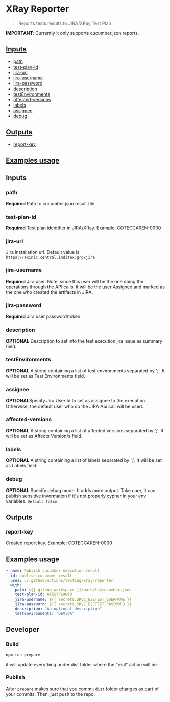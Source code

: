 # XRay Reporter

> Reports tests results to JIRA/XRay Test Plan

**IMPORTANT**: Currently it only supports cucumber.json reports.

## [Inputs](#inputs)

- [path](#path)
- [test-plan-id](#test-plan-id)
- [jira-url](#jira-url)
- [jira-username](#jira-username)
- [jira-password](#jira-password)
- [description](#description)
- [testEnvironments](#testenvironments)
- [affected-versions](#affected-versions)
- [labels](#labels)
- [assignee](#assignee)
- [debug](#debug)

## [Outputs](#outputs)

- [report-key](#report-key)

## [Examples usage](#examples)

<h2 style="font-weight: bold" id="inputs">Inputs</h2>

<h3 style="font-weight: bold" id="path">path</h3>

**Required** Path to cucumber.json result file.

<h3 style="font-weight: bold" id="test-plan-id">test-plan-id</h3>

**Required** Test plan identifier in JIRA/XRay. Example: COTECCAREN-0000

<h3 style="font-weight: bold" id="jira-url">jira-url</h3>

Jira installation url. Default value is `https://axinic.central.inditex.grp/jira`

<h3 style="font-weight: bold" id="jira-username">jira-username</h3>

**Required** Jira user. Note: since this user will be the one doing the operations through the API calls, it will be the user Assigned and marked as the one who created the artifacts in JIRA.

<h3 style="font-weight: bold" id="jira-password">jira-password</h3>

**Required** Jira user password/token.

<h3 style="font-weight: bold" id="description">description</h3>

**OPTIONAL** Description to set into the test execution jira issue as summary field.

<h3 style="font-weight: bold" id="testEnvironments">testEnvironments</h3>

**OPTIONAL** A string containing a list of test environments separated by ';'. It will be set as Test Environments field.

<h3 style="font-weight: bold" id="assignee">assignee</h3>

**OPTIONAL**Specify Jira User Id to set as assignee to the execution. Otherwise, the default user who do the JIRA Api call will be used.

<h3 style="font-weight: bold" id="affected-versions">affected-versions</h3>

**OPTIONAL** A string containing a list of affected versions separated by ';'. It will be set as Affects Version/s field.

<h3 style="font-weight: bold" id="labels">labels</h3>

**OPTIONAL** A string containing a list of labels separated by ';'. It will be set as Labels field.

<h3 style="font-weight: bold" id="debug">debug</h3>

**OPTIONAL** Specify debug mode. It adds more output. Take care, it can publish sensitive invormation if it's not properly cypher in your env variables. `Default false`

<h2 style="font-weight: bold" id="outputs">Outputs</h2>

<h3 style="font-weight: bold" id="report-key">report-key</h3>

Created report key. Example: COTECCAREN-0000

<h2 style="font-weight: bold" id="examples">Examples usage</h2>

```yaml
- name: Publish cucumber execution result
  id: publish-cucumber-result
  uses: ./.github/actions/testing/xray-reporter
  with:
    path: ${{ github.workspace }}/path/to/cucumber.json
    test-plan-id: ATESTPLANID
    jira-username: ${{ secrets.SRVC_E2ETEST_USERNAME }}
    jira-password: ${{ secrets.SRVC_E2ETEST_PASSWORD }}
    description: "An optional description"
    testEnvironments: "DEV;QA"
```

## Developer

### Build

```shell
npm run prepare
```
it will update everything under dist folder where the "real" action will be.

### Publish

After `prepare` makes sure that you commit `dist` folder changes as part of your commits. Then, just push to the repo.